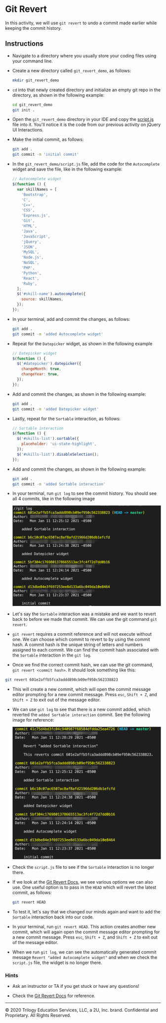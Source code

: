 # Git Revert

In this activity, we will use `git revert` to undo a commit made earlier while keeping the commit history.

## Instructions

* Navigate to a directory where you usually store your coding files using your command line.

* Create a new directory called `git_revert_demo`, as follows:

  ```bash
  mkdir git_revert_demo
  ```

* `cd` into that newly created directory and initialize an empty git repo in the directory, as shown in the following example:

  ```bash
  cd git_revert_demo
  git init .
  ```
  
* Open the `git_revert_demo` directory in your IDE and copy the [script.js](./script.js) file into it. You'll notice it is the code from our previous activity on jQuery UI Interactions.

* Make the initial commit, as follows:

  ```bash
  git add .
  git commit -m 'initial commit'
  ```

* In the `git_revert_demo/script.js` file, add the code for the `Autocomplete` widget and save the file, like in the following example:

  ```js
  // Autocomplete widget
  $(function () {
    var skillNames = [
      'Bootstrap',
      'C',
      'C++',
      'CSS',
      'Express.js',
      'Git',
      'HTML',
      'Java',
      'JavaScript',
      'jQuery',
      'JSON',
      'MySQL',
      'Node.js',
      'NoSQL',
      'PHP',
      'Python',
      'React',
      'Ruby',
    ];
    $('#skill-name').autocomplete({
      source: skillNames,
    });
  });
  ```

* In your terminal, add and commit the changes, as follows:

  ```bash
  git add .
  git commit -m 'added Autocomplete widget'
  ```

* Repeat for the `Datepicker` widget, as shown in the following example

  ```js
  // Datepicker widget
  $(function () {
    $('#datepicker').datepicker({
      changeMonth: true,
      changeYear: true,
    });
  });
  ```

* Add and commit the changes, as shown in the following example:

  ```bash
  git add .
  git commit -m 'added Datepicker widget'
  ```

* Lastly, repeat for the `Sortable` interaction, as follows:

  ```js
  // Sortable interaction
  $(function () {
    $('#skills-list').sortable({
      placeholder: 'ui-state-highlight',
    });
    $('#skills-list').disableSelection();
  });
  ```

* Add and commit the changes, as shown in the following example:

  ```bash
  git add .
  git commit -m 'added Sortable interaction'
  ```

* In your terminal, run `git log` to see the commit history. You should see all 4 commits, like in the following image

  ![The log shows all 4 commits.](Images/01-git-log.png)

* Let's say the `Sortable` interaction was a mistake and we want to revert back to before we made that commit. We can use the git command `git revert`.

* `git revert` requires a commit reference and will not execute without one. We can choose which commit to revert to by using the commit hash. A commit hash is the unique string of letters and numbers assigned to each commit. We can find the commit hash associated with the `Sortable` interaction in the `git log`.

* Once we find the correct commit hash, we can use the git command, `git revert <commit hash>`. It should look something like this:

```bash
git revert 601e2affb5fca3addd898cb09ef950c562338823
```

* This will create a new commit, which will open the commit message editor prompting for a new commit message. Press `esc`, `Shift + Z`, and `Shift + Z` to exit out of the message editor.

* We can use `git log` to see that there is a new commit added, which reverted the `added Sortable interaction` commit. See the following image for reference:

  ![Git log after reverting sortable interaction commit](Images/02-git-revert-log.png)

* Check the `script.js` file to see if the `Sortable` interaction is no longer there.

* If we look at the [Git Revert Docs](https://git-scm.com/docs/git-revert#_options), we see various options we can also use. One useful option is to pass in the `HEAD` which will revert the latest commit, as follows:

  ```bash
  git revert HEAD
  ```

* To test it, let's say that we changed our minds again and want to add the `Sortable` interaction back into our code. 

* In your terminal, run `git revert HEAD`. This action creates another new commit, which will again open the commit message editor prompting for a new commit message. Press `esc`, `Shift + Z`, and `Shift + Z` to exit out of the message editor.

* When we run `git log`, we can see the automatically generated commit message `Revert "added Autocomplete widget"` and when we check the `script.js` file, the widget is no longer there.

### Hints

* Ask an instructor or TA if you get stuck or have any questions!

* Check the [Git Revert Docs](https://git-scm.com/docs/git-revert) for reference.

---

© 2020 Trilogy Education Services, LLC, a 2U, Inc. brand. Confidential and Proprietary. All Rights Reserved.